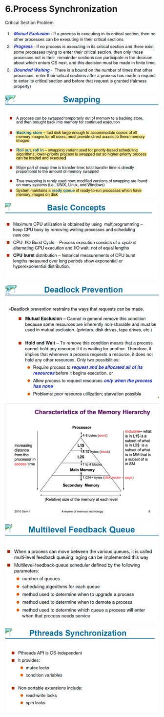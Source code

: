 # 6.Process Synchronization

Critical Section Problem 

![](../.gitbook/assets/image%20%289%29.png)

![](../.gitbook/assets/image%20%28103%29.png)

![](../.gitbook/assets/image%20%28160%29.png)

![](../.gitbook/assets/image%20%28135%29.png)

![](../.gitbook/assets/image%20%2842%29.png)

![](../.gitbook/assets/image%20%2882%29.png)

![](../.gitbook/assets/image%20%2817%29.png)

